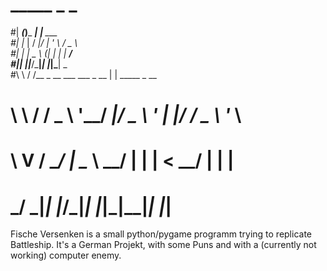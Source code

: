 # _____ _          _                            
#|  ___(_)___  ___| |__   ___                   
#| |_  | / __|/ __| '_ \ / _ \                  
#|  _| | \__ \ (__| | | |  __/                  
#|_|   |_|___/\___|_| |_|\___|   _              
#\ \   / /__ _ __ ___  ___ _ __ | | _____ _ __  
# \ \ / / _ \ '__/ __|/ _ \ '_ \| |/ / _ \ '_ \ 
#  \ V /  __/ |  \__ \  __/ | | |   <  __/ | | |
#   \_/ \___|_|  |___/\___|_| |_|_|\_\___|_| |_|

Fische Versenken is a small python/pygame programm trying to replicate Battleship.
It's a German Projekt, with some Puns and with a (currently not working) computer enemy.

